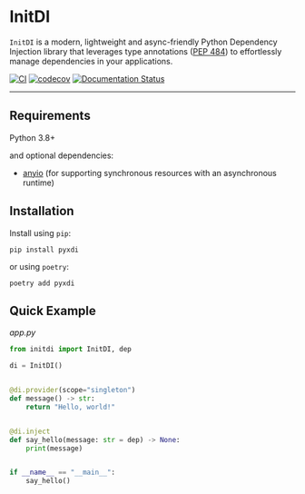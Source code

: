 # InitDI

`InitDI` is a modern, lightweight and async-friendly Python Dependency Injection library that leverages type annotations ([PEP 484](https://peps.python.org/pep-0484/))
to effortlessly manage dependencies in your applications.

[![CI](https://github.com/antonrh/initdi/actions/workflows/ci.yml/badge.svg)](https://github.com/antonrh/initdi/actions/workflows/ci.yml)
[![codecov](https://codecov.io/gh/antonrh/initdi/branch/main/graph/badge.svg?token=67CLD19I0C)](https://codecov.io/gh/antonrh/initdi)
[![Documentation Status](https://readthedocs.org/projects/initdi/badge/?version=latest)](https://initdi.readthedocs.io/en/latest/?badge=latest)

---

## Requirements

Python 3.8+

and optional dependencies:

* [anyio](https://github.com/agronholm/anyio) (for supporting synchronous resources with an asynchronous runtime)


## Installation

Install using `pip`:

```shell
pip install pyxdi
```

or using `poetry`:

```shell
poetry add pyxdi
```

## Quick Example

*app.py*

```python
from initdi import InitDI, dep

di = InitDI()


@di.provider(scope="singleton")
def message() -> str:
    return "Hello, world!"


@di.inject
def say_hello(message: str = dep) -> None:
    print(message)


if __name__ == "__main__":
    say_hello()
```

